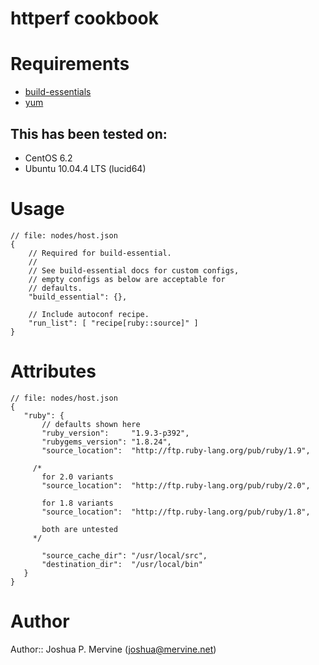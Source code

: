 # httperf cookbook

# Requirements

* [build-essentials](http://community.opscode.com/cookbooks/build-essential)
* [yum](http://community.opscode.com/cookbooks/yum)

## This has been tested on:

* CentOS 6.2
* Ubuntu 10.04.4 LTS (lucid64)

# Usage

    // file: nodes/host.json
    {
        // Required for build-essential.
        //
        // See build-essential docs for custom configs,
        // empty configs as below are acceptable for
        // defaults.
        "build_essential": {},

        // Include autoconf recipe.
        "run_list": [ "recipe[ruby::source]" ]
    }

# Attributes

    // file: nodes/host.json
    {
       "ruby": {
           // defaults shown here
           "ruby_version":     "1.9.3-p392",
           "rubygems_version": "1.8.24",
           "source_location":  "http://ftp.ruby-lang.org/pub/ruby/1.9",

         /*
           for 2.0 variants
           "source_location":  "http://ftp.ruby-lang.org/pub/ruby/2.0",

           for 1.8 variants
           "source_location":  "http://ftp.ruby-lang.org/pub/ruby/1.8",

           both are untested
         */

           "source_cache_dir": "/usr/local/src",
           "destination_dir":  "/usr/local/bin"
       }
    }

# Author

Author:: Joshua P. Mervine (<joshua@mervine.net>)
